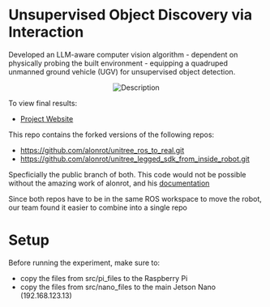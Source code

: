 # Unsupervised Object Discovery via Interaction

Developed an LLM-aware computer vision algorithm - dependent on physically probing the built environment - equipping a quadruped unmanned ground vehicle (UGV) for unsupervised object detection.


<div align="center">
  <img src="media/read_me.gif" alt="Description">
</div>

To view final results:
- [Project Website](https://sites.google.com/berkeley.edu/unsupervised-object-discovery/unsupervised-object-discovery-via-interaction)



This repo contains the forked versions of the following repos:
- https://github.com/alonrot/unitree_ros_to_real.git
- https://github.com/alonrot/unitree_legged_sdk_from_inside_robot.git

Specficially the public branch of both.
This code would not be possible without the amazing work of alonrot, and his [documentation](https://catkin-denim-4f0.notion.site/Go1-Setup-Simple-Walking-Test-0e0e9ae4ed074a53b2bb31e62ac6f73e)


Since both repos have to be in the same ROS workspace to move the robot, our team found it easier to combine into a single repo


# Setup

Before running the experiment, make sure to:
- copy the files from src/pi_files to the Raspberry Pi
- copy the files from src/nano_files to the main Jetson Nano (192.168.123.13)
